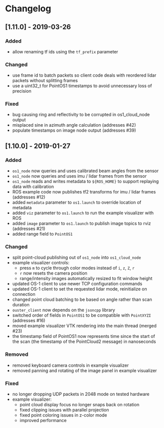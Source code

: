 # Changelog

## [1.11.0] - 2019-03-26
### Added
- allow renaming tf ids using the `tf_prefix` parameter

### Changed
- use frame id to batch packets so client code deals with reordered lidar
  packets without splitting frames
- use a uint32_t for PointOS1 timestamps to avoid unnecessary loss of precision

### Fixed
- bug causing ring and reflectivity to be corrupted in os1_cloud_node output
- misplaced sine in azimuth angle calculation (addresses #42)
- populate timestamps on image node output (addresses #39)

## [1.10.0] - 2019-01-27
### Added
- `os1_node` now queries and uses calibrated beam angles from the sensor
- `os1_node` now queries and uses imu / lidar frames from the sensor
- `os1_node` reads and writes metadata to `${ROS_HOME}` to support replaying
  data with calibration
- ROS example code now publishes tf2 transforms for imu / lidar frames
  (addresses #12)
- added `metadata` parameter to `os1.launch` to override location of metadata
- added `viz` parameter to `os1.launch` to run the example visualizer with ROS
- added `image` parameter to `os1.launch` to publish image topics to rviz
  (addresses #21)
- added range field to `PointOS1`

### Changed
- split point-cloud publishing out of `os1_node` into `os1_cloud_node`
- example visualizer controls:
    + press `m` to cycle through color modes instead of `i`, `z`, `Z`, `r`
    + `r` now resets the camera position
    + range/intensity images automatically resized to fit window height
- updated OS-1 client to use newer TCP configuration commands
- updated OS-1 client to set the requested lidar mode, reinitialize on connection
- changed point cloud batching to be based on angle rather than scan duration
- `ouster_client` now depends on the `jsoncpp` library
- switched order of fields in `PointOS1` to be compatible with `PointXYZI`
  (addresses #16)
- moved example visualizer VTK rendering into the main thread (merged #23)
- the timestamp field of PointOS1 now represents time since the start of the
  scan (the timestamp of the PointCloud2 message) in nanoseconds

### Removed
- removed keyboard camera controls in example visualizer
- removed panning and rotating of the image panel in example visualizer

### Fixed
- no longer dropping UDP packets in 2048 mode on tested hardware
- example visualizer:
    + point cloud display focus no longer snaps back on rotation
    + fixed clipping issues with parallel projection
    + fixed point coloring issues in z-color mode
    + improved performance
